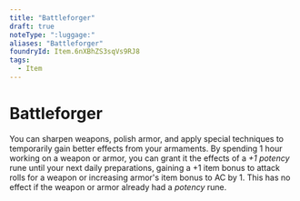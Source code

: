 ```yaml
---
title: "Battleforger"
draft: true
noteType: ":luggage:"
aliases: "Battleforger"
foundryId: Item.6nXBhZS3sqVs9RJ8
tags:
  - Item
---
```


# Battleforger

You can sharpen weapons, polish armor, and apply special techniques to temporarily gain better effects from your armaments. By spending 1 hour working on a weapon or armor, you can grant it the effects of a _+1 potency_ rune until your next daily preparations, gaining a +1 item bonus to attack rolls for a weapon or increasing armor's item bonus to AC by 1. This has no effect if the weapon or armor already had a _potency_ rune.

